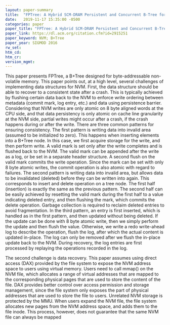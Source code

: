 ```yaml
---
layout: paper-summary
title:  "FPTree: A Hybrid SCM-DRAM Persistent and Concurrent B-Tree for Storage Class Memory"
date:   2019-11-17 15:35:00 -0500
categories: paper
paper_title: "FPTree: A Hybrid SCM-DRAM Persistent and Concurrent B-Tree for Storage Class Memory"
paper_link: https://dl.acm.org/citation.cfm?id=2915251
paper_keyword: NVM; B+Tree
paper_year: SIGMOD 2016
rw_set:
htm_cd:
htm_cr:
version_mgmt:
---
```


This paper presents FPTree, a B+Tree designed for byte-addressable non-volatile memory. This paper points out, at a high 
level, several challenges of implementing data structures for NVM. First, the data structure should be able to recover to
a consistent state after a crash. This is typically achieved by flushing certain data back to the NVM to enforce write
ordering between metadata (commit mark, log entry, etc.) and data using persistence barrier. Considering that NVM writes
are only atomic on 8 byte aligned words at the CPU side, and that data persistency is only atomic on cache line granularity
at the NVM side, partial writes might occur after a crash, if the crash happens during or after the write. There are three 
common patterns for ensuring consistency. The first pattern is writing data into invalid area (assumed to be initialized
to zero). This happens when inserting elements into a B+Tree node. In this case, we first acquire storage for the write, 
and then perform write. A valid mark is set only after the write completes and is flushed back to the NVM. The valid mark 
can be appended after the write as a log, or be set in a separate header structure. A second flush on the valid mark commits 
the write operation. Since the mark can be set with only 8 byte atomic writes, the commit operation is also atomic with 
regard to failures. The second pattern is writing data into invalid area, but allows data to be invalidated (deleted) before 
they can be written into again. This corresponds to insert and delete operation on a tree node. The first half (insertion)
is exactly the same as the previous pattern. The second half can be easily achieved by resetting the valid mark during 
the first half to a value indicating deleted entry, and then flushing the mark, which commits the delete operation. 
Garbage collection is required to reclaim deleted entries to avoid fragmentation. In the third pattern, an entry is first
inserted, which is handled as in the first pattern, and then updated without being deleted. If the update can be done with
8 byte atomic write, then we simply perform the update and then flush the value. Otherwise, we write a redo write-ahead 
log to describe the operation, flush the log, after which the actual content is updated in-place. The log can only be 
removed after we flush the in-place update back to the NVM. During recovery, the log entries are first processed by replaying
the operations recorded in the log.

The second challenge is data recovery. This paper assumes using direct access (DAX) provided by the file system to expose
the NVM address space to users using virtual memory. Users need to call mmap() on the NVM file, which allocates a range 
of virtual addresses that are mapped to the corresponding physical pages that are used to store the content of the file. 
DAX provides better control over access permission and storage management, since the file system only exposes the part of 
physical addresses that are used to store the file to users. Unrelated NVM storage is protected by the MMU. When users 
expand the NVM file, the file system allocates new pages from the NVM address space, and adds them to the file inode. 
This process, however, does not guarantee that the same NVM file can always be mapped 